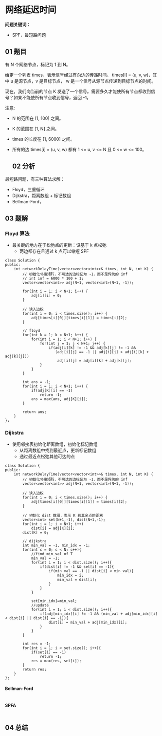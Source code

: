 # 网络延迟时间

**问题关键词：**

- SPF，最短路问题

## 01 题目

有 N 个网络节点，标记为 1 到 N。

给定一个列表 times，表示信号经过有向边的传递时间。 times[i] = (u, v, w)，其中 u 是源节点，v 是目标节点， w 是一个信号从源节点传递到目标节点的时间。

现在，我们向当前的节点 K 发送了一个信号。需要多久才能使所有节点都收到信号？如果不能使所有节点收到信号，返回 -1。

注意:

- N 的范围在 [1, 100] 之间。

- K 的范围在 [1, N] 之间。

- times 的长度在 [1, 6000] 之间。

- 所有的边 times[i] = (u, v, w) 都有 1 <= u, v <= N 且 0 <= w <= 100。

  ## 02 分析


最短路问题，有三种算法求解：

- Floyd，三重循环
- Dijkstra，距离数组 + 标记数组
- Bellman-Ford，

## 03 题解

### Floyd 算法

- 最关键的地方在于松弛点的更新：设基于 k 点松弛
  - 两边都存在且通过 k 点可以缩短 SPF

```
class Solution {
public:
    int networkDelayTime(vector<vector<int>>& times, int N, int K) {
        // 初始化邻接矩阵，不可达的边标记为 -1，而不是传统的 inf
        // int inf = 6000 * 100 + 1;
        vector<vector<int>> adj(N+1, vector<int>(N+1, -1));
        
        for(int i = 1; i < N+1; i++) {
            adj[i][i] = 0;
        }
        
        // 读入边权
        for(int i = 0; i < times.size(); i++) {
            adj[times[i][0]][times[i][1]] = times[i][2];
        }
        
        // floyd
        for(int k = 1; k < N+1; k++) {
            for(int i = 1; i < N+1; i++) {
                for(int j = 1; j < N+1; j++) {
                    if(adj[i][k] != -1 && adj[k][j] != -1 && 
                       (adj[i][j] == -1 || adj[i][j] > adj[i][k] + adj[k][j]))
                        adj[i][j] = adj[i][k] + adj[k][j];
                }
            }
        }
        
        int ans = -1;
        for(int i = 1; i < N+1; i++) {
            if(adj[K][i] == -1)
                return -1;
            ans = max(ans, adj[K][i]);
        }
        
        return ans;
    }
};
```

### Dijkstra

- 使用邻接表初始化距离数组，初始化标记数组
  - 从距离数组中找到最近点，更新标记数组
  - 通过最近点松弛其他可达的点

```
class Solution {
public:
    int networkDelayTime(vector<vector<int>>& times, int N, int K) {
        // 初始化邻接矩阵，不可达的边标记为 -1，而不是传统的 inf
        vector<vector<int>> adj(N+1, vector<int>(N+1, -1));
        
        // 读入边权
        for(int i = 0; i < times.size(); i++) {
            adj[times[i][0]][times[i][1]] = times[i][2];
        }
        
        // 初始化 dist 数组，表示 K 到其余点的距离
        vector<int> set(N+1,-1), dist(N+1,-1);
        for(int i = 1; i < N+1; i++)
            dist[i] = adj[K][i];
        dist[K] = 0;
        
        // dijkstra
        int min_val = -1, min_idx = -1;
        for(int c = 0; c < N; c++){
            //find min_val of T
            min_val = -1;
            for(int i = 1; i < dist.size(); i++){
                if(dist[i] != -1 && set[i] == -1){
                    if(min_val == -1 || dist[i] < min_val){
                        min_idx = i;
                        min_val = dist[i];
                    }
                }
            }
            
            set[min_idx]=min_val;
            //update
            for(int i = 1; i < dist.size(); i++){
                if(adj[min_idx][i] != -1 && (min_val + adj[min_idx][i] < dist[i] || dist[i] == -1)){
                    dist[i] = min_val + adj[min_idx][i];
                }  
            }
        }
        
        int res = -1;
        for(int i = 1; i < set.size(); i++){
            if(set[i] == -1)
                return -1;
            res = max(res, set[i]);
        }   
        return res;
    }
};
```

#### Bellman-Ford

```

```

#### SPFA

```

```

## 04 总结

